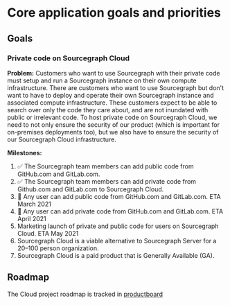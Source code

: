 # Core application goals and priorities

## Goals

### Private code on Sourcegraph Cloud

**Problem:** Customers who want to use Sourcegraph with their private code must setup and run a Sourcegraph instance on their own compute infrastructure. There are customers who want to use Sourcegraph but don't want to have to deploy and operate their own Sourcegraph instance and associated compute infrastructure. These customers expect to be able to search over only the code they care about, and are not inundated with public or irrelevant code. To host private code on Sourcegraph Cloud, we need to not only ensure the security of our product (which is important for on-premises deployments too), but we also have to ensure the security of our Sourcegraph Cloud infrastructure.

**Milestones:**

1. ✅ The Sourcegraph team members can add public code from GitHub.com and GitLab.com.
1. ✅ The Sourcegraph team members can add private code from Github.com and GitLab.com to Sourcegraph Cloud.
1. 🔄 Any user can add public code from GitHub.com and GitLab.com. ETA March 2021
1. 🔄 Any user can add private code from GitHub.com and GitLab.com. ETA April 2021
1. Marketing launch of private and public code for users on Sourcegraph Cloud. ETA May 2021
1. Sourcegraph Cloud is a viable alternative to Sourcegraph Server for a 20–100 person organization.
1. Sourcegraph Cloud is a paid product that is Generally Available (GA).

## Roadmap

The Cloud project roadmap is tracked in [productboard](https://sourcegraph.productboard.com/feature-board/2119755-cloud)
